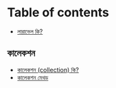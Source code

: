 # Table of contents

* [লারাভেল কি?](README.md)

## কালেকশন <a id="collection"></a>

* [কালেকশন \(collection\) কি?](collection/what-is-collextion.md)
* [কালেকশন মেথড](collection/undefined.md)

